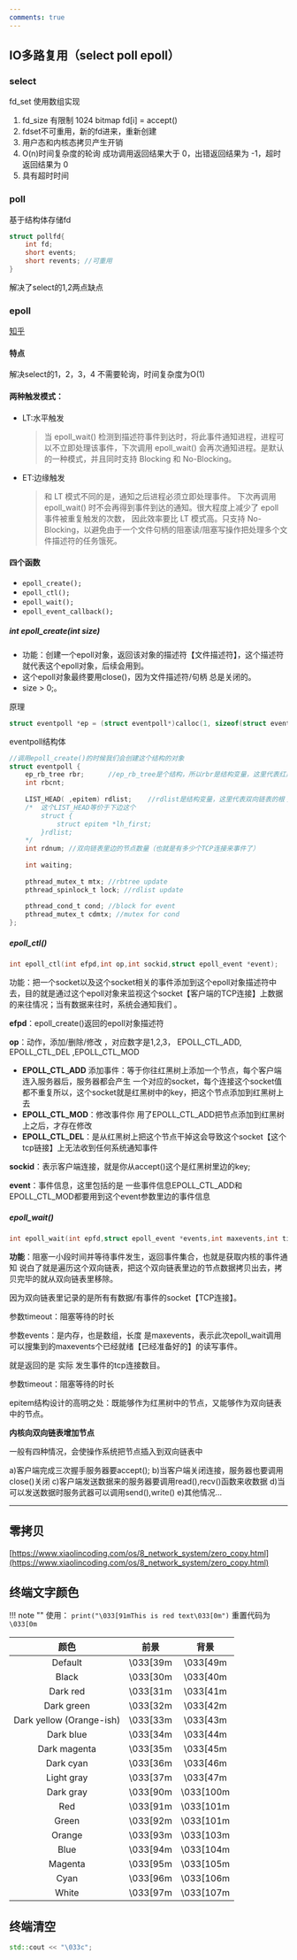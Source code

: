 ```yaml
---
comments: true
---
```


## IO多路复用（select poll  epoll）

### select
fd_set 使用数组实现  
1. fd_size 有限制 1024 bitmap
    fd[i] = accept()
2. fdset不可重用，新的fd进来，重新创建
3. 用户态和内核态拷贝产生开销
4. O(n)时间复杂度的轮询
成功调用返回结果大于 0，出错返回结果为 -1，超时返回结果为 0
5. 具有超时时间

### poll
基于结构体存储fd
```c
struct pollfd{
    int fd;
    short events;
    short revents; //可重用
}
```
解决了select的1,2两点缺点

### epoll

[知乎](https://zhuanlan.zhihu.com/p/460786724)

#### 特点
解决select的1，2，3，4
不需要轮询，时间复杂度为O(1)


#### 两种触发模式：
* LT:水平触发
    > 当 epoll_wait() 检测到描述符事件到达时，将此事件通知进程，进程可以不立即处理该事件，下次调用 epoll_wait() 会再次通知进程。是默认的一种模式，并且同时支持 Blocking 和 No-Blocking。
* ET:边缘触发
    > 和 LT 模式不同的是，通知之后进程必须立即处理事件。
    下次再调用 epoll_wait() 时不会再得到事件到达的通知。很大程度上减少了 epoll 事件被重复触发的次数，
    因此效率要比 LT 模式高。只支持 No-Blocking，以避免由于一个文件句柄的阻塞读/阻塞写操作把处理多个文件描述符的任务饿死。

#### 四个函数
* `epoll_create();`
* `epoll_ctl();`
* `epoll_wait();`
* `epoll_event_callback();`

##### int epoll_create(int size)
* 功能：创建一个epoll对象，返回该对象的描述符【文件描述符】，这个描述符就代表这个epoll对象，后续会用到。
* 这个epoll对象最终要用close()，因为文件描述符/句柄 总是关闭的。
* size > 0;。

原理
```c
struct eventpoll *ep = (struct eventpoll*)calloc(1, sizeof(struct eventpoll)); 
```
eventpoll结构体
```c
//调用epoll_create()的时候我们会创建这个结构的对象
struct eventpoll {
	ep_rb_tree rbr;      //ep_rb_tree是个结构，所以rbr是结构变量，这里代表红黑树的根；
	int rbcnt;
	
	LIST_HEAD( ,epitem) rdlist;    //rdlist是结构变量，这里代表双向链表的根；
	/*	这个LIST_HEAD等价于下边这个 
		struct {
			struct epitem *lh_first;
		}rdlist;
	*/
	int rdnum; //双向链表里边的节点数量（也就是有多少个TCP连接来事件了）
 
	int waiting;
 
	pthread_mutex_t mtx; //rbtree update
	pthread_spinlock_t lock; //rdlist update
	
	pthread_cond_t cond; //block for event
	pthread_mutex_t cdmtx; //mutex for cond	
};
```

##### epoll_ctl()
```c
int epoll_ctl(int efpd,int op,int sockid,struct epoll_event *event);
```

功能：把一个socket以及这个socket相关的事件添加到这个epoll对象描述符中去，目的就是通过这个epoll对象来监视这个socket【客户端的TCP连接】上数据的来往情况；当有数据来往时，系统会通知我们 。

**efpd**：epoll_create()返回的epoll对象描述符

**op**：动作，添加/删除/修改 ，对应数字是1,2,3， EPOLL_CTL_ADD, EPOLL_CTL_DEL ,EPOLL_CTL_MOD

* **EPOLL_CTL_ADD** 添加事件：等于你往红黑树上添加一个节点，每个客户端连入服务器后，服务器都会产生 一个对应的socket，每个连接这个socket值都不重复所以，这个socket就是红黑树中的key，把这个节点添加到红黑树上去
* **EPOLL_CTL_MOD**：修改事件你 用了EPOLL_CTL_ADD把节点添加到红黑树上之后，才存在修改
* **EPOLL_CTL_DEL**：是从红黑树上把这个节点干掉这会导致这个socket【这个tcp链接】上无法收到任何系统通知事件
  

**sockid**：表示客户端连接，就是你从accept()这个是红黑树里边的key;

**event**：事件信息，这里包括的是 一些事件信息EPOLL_CTL_ADD和EPOLL_CTL_MOD都要用到这个event参数里边的事件信息


##### epoll_wait()
```c
int epoll_wait(int epfd,struct epoll_event *events,int maxevents,int timeout);
```
**功能**：阻塞一小段时间并等待事件发生，返回事件集合，也就是获取内核的事件通知
说白了就是遍历这个双向链表，把这个双向链表里边的节点数据拷贝出去，拷贝完毕的就从双向链表里移除。

因为双向链表里记录的是所有有数据/有事件的socket【TCP连接】。

参数timeout：阻塞等待的时长

参数events：是内存，也是数组，长度 是maxevents，表示此次epoll_wait调用可以搜集到的maxevents个已经就绪【已经准备好的】的读写事件。

就是返回的是 实际 发生事件的tcp连接数目。

参数timeout：阻塞等待的时长

epitem结构设计的高明之处：既能够作为红黑树中的节点，又能够作为双向链表中的节点。

**内核向双向链表增加节点**

一般有四种情况，会使操作系统把节点插入到双向链表中

a)客户端完成三次握手服务器要accept();
b)当客户端关闭连接，服务器也要调用close()关闭
c)客户端发送数据来的服务器要调用read(),recv()函数来收数据
d)当可以发送数据时服务武器可以调用send(),write()
e)其他情况...

***

## 零拷贝
[https://www.xiaolincoding.com/os/8_network_system/zero_copy.html](https://www.xiaolincoding.com/os/8_network_system/zero_copy.html)

## 终端文字颜色

!!! note ""
	使用： `print("\033[91mThis is red text\033[0m")`
	重置代码为 `\033[0m`

| 颜色 | 前景 | 背景 |
|:-:|:-:|:-:|
| Default | \033[39m | \033[49m |
| Black | \033[30m | \033[40m |
| Dark red | \033[31m | \033[41m |
| Dark green | \033[32m | \033[42m |
| Dark yellow (Orange-ish) | \033[33m | \033[43m |
| Dark blue | \033[34m | \033[44m |
| Dark magenta | \033[35m | \033[45m |
| Dark cyan | \033[36m | \033[46m |
| Light gray | \033[37m | \033[47m |
| Dark gray | \033[90m | \033[100m |
| Red | \033[91m | \033[101m |
| Green | \033[92m | \033[101m |
| Orange | \033[93m | \033[103m |
| Blue | \033[94m | \033[104m |
| Magenta | \033[95m | \033[105m |
| Cyan | \033[96m | \033[106m |
| White | \033[97m | \033[107m |

## 终端清空
```C++
std::cout << "\033c";
```